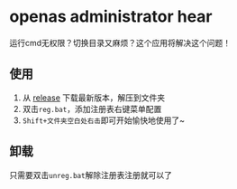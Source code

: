 # openas administrator hear

运行cmd无权限？切换目录又麻烦？这个应用将解决这个问题！

## 使用

1. 从 [release](https://github.com/noah227/openas-administrator-here/releases) 下载最新版本，解压到文件夹
2. 双击`reg.bat`，添加注册表右键菜单配置
3. `Shift+文件夹空白处右击`即可开始愉快地使用了~

## 卸载

只需要双击`unreg.bat`解除注册表注册就可以了
